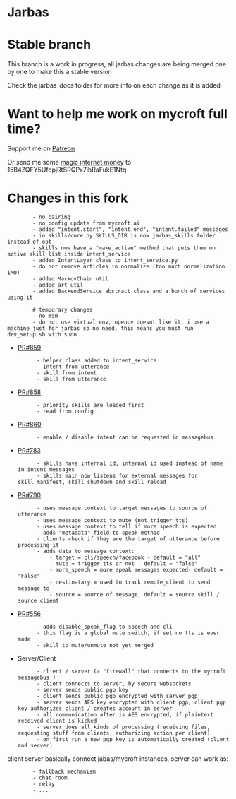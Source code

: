 # Jarbas 

Stable branch
==========

This branch is a work in progress, all jarbas changes are being merged one by one to make this a stable version

Check the jarbas_docs folder for more info on each change as it is added


# Want to help me work on mycroft full time?

Support me on [Patreon](https://www.patreon.com/jarbasAI)

Or send me some [magic internet money](https://en.wikipedia.org/wiki/Bitcoin) to 15B4ZQFY5UfopjRtSRQPx7ibRaFukE1Ntq

# Changes in this fork

            - no pairing
            - no config update from mycroft.ai
            - added "intent.start", "intent.end", "intent.failed" messages
            - in skills/core.py SKILLS_DIR is now jarbas_skills folder instead of opt
            - skills now have a "make_active" method that puts them on active skill list inside intent_service
            - added IntentLayer class to intent_service.py
            - do not remove articles in normalize (too much normalization IMO)
            - added MarkovChain util
            - added art util
            - added BackendService abstract class and a bunch of services using it

            # temporary changes
            - no msm
            - do not use virtual env, opencv doesnt like it, i use a machine just for jarbas so no need, this means you must run dev_setup.sh with sudo

- [PR#859](https://github.com/MycroftAI/mycroft-core/pull/859)

            - helper class added to intent_service
            - intent from utterance
            - skill from intent
            - skill from utterance

- [PR#858](https://github.com/MycroftAI/mycroft-core/pull/858)

            - priority skills are loaded first
            - read from config

- [PR#860](https://github.com/MycroftAI/mycroft-core/pull/860)

            - enable / disable intent can be requested in messagebus

- [PR#783](https://github.com/MycroftAI/mycroft-core/pull/783)

            - skills have internal id, internal id used instead of name in intent messages
            - skills main now listens for external messages for skill_manifest, skill_shutdown and skill_reload

- [PR#790](https://github.com/MycroftAI/mycroft-core/pull/790)

            - uses message context to target messages to source of utterance
            - uses message context to mute (not trigger tts)
            - uses message context to tell if more speech is expected
            - adds "metadata" field to speak method
            - clients check if they are the target of utterance before processing it
            - adds data to message context:
                - target = cli/speech/facebook - default = "all"
                - mute = trigger tts or not - default = "false"
                - more_speech = more speak messages expected- default = "False"
                - destinatary = used to track remote_client to send message to
                - source = source of message, default = source skill / source client

- [PR#556](https://github.com/MycroftAI/mycroft-core/pull/556)

            - adds disable_speak_flag to speech and cli
            - this flag is a global mute switch, if set no tts is ever made
            - skill to mute/unmute not yet merged

- Server/Client

            - client / server (a "firewall" that connects to the mycroft messagebus )
            - client connects to server, by secure websockets
            - server sends public pgp key
            - client sends public pgp encrypted with server pgp
            - server sends AES key encrypted with client pgp, client pgp key authorizes client / creates account in server
            - all communication after is AES encrypted, if plaintext received client is kicked
            - server does all kinds of processing (receiving files, requesting stuff from clients, authorizing action per client)
            - on first run a new pgp key is automatically created (client and server)

client server basically connect jabas/mycroft instances, server can work as:

            - fallback mechanism
            - chat room
            - relay
            - ...